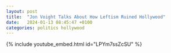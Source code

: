 ```yaml
---
layout: post
title:  "Jon Voight Talks About How Leftism Ruined Hollywood"
date:   2024-01-13 08:45:47 +0100
categories: politics hollywood 
---
```


{% include youtube_embed.html id="LPYm7ssZcSU" %} 